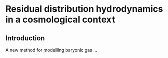 # Residual distribution hydrodynamics in a cosmological context

## Introduction

A new method for modelling baryonic gas ...
